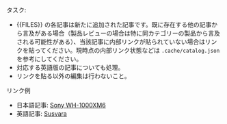 タスク:
- {{FILES}} の各記事は新たに追加された記事です。既に存在する他の記事から言及がある場合（製品レビューの場合は特に同カテゴリーの製品から言及される可能性がある）、当該記事に内部リンクが貼られていない場合はリンクを貼ってください。現時点の内部リンク状態などは `.cache/catalog.json` を参考にしてください。
- 対応する英語版の記事についても処理。
- リンクを貼る以外の編集は行わないこと。

リンク例
- 日本語記事: [Sony WH-1000XM6](/reviews/sony-wh1000xm6)
- 英語記事: [Susvara](/en/reviews/hifiman-susvara)